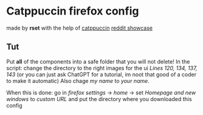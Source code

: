 # Catppuccin firefox config
made by **rset** with the help of [catppuccin](https://catppuccin.com/)
[reddit showcase](https://www.reddit.com/r/FirefoxCSS/comments/1j2rlp5/beautiful_catppuccin_firefox_theme_custom/)

## Tut
Put **all** of the components into a safe folder that you will not delete!
In the script: change the directory to the right images for the ui
  _Lines 120, 134, 137, 143_ (or you can just ask ChatGPT for a tutorial, im noot that good of a coder to make it automatic)
Also chage _my name_ to _your name_.

When this is done: go in _firefox settings_ -> _home_ -> set _Homepage and new windows_ to _custom URL_ and put the directory where you downloaded this config
